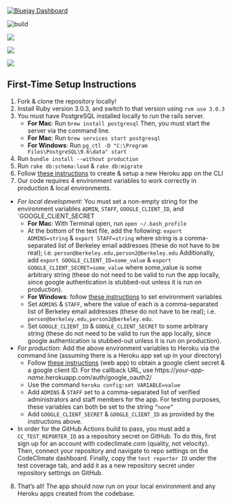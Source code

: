 [![Bluejay Dashboard](https://img.shields.io/badge/Bluejay-Dashboard_04-blue.svg)](http://dashboard.bluejay.governify.io/dashboard/script/dashboardLoader.js?dashboardURL=https://reporter.bluejay.governify.io/api/v4/dashboards/tpa-CS169L-23-GH-cs169_berkeley-reentry-student-program/main)

![build](https://github.com/cs169/berkeley-reentry-student-program/actions/workflows/main.yml/badge.svg)

<a href="https://codeclimate.com/github/cs169/berkeley-reentry-student-program/test_coverage"><img src="https://api.codeclimate.com/v1/badges/c34db83045f2d3756e29/test_coverage" /></a>

<a href="https://codeclimate.com/github/cs169/berkeley-reentry-student-program/maintainability"><img src="https://api.codeclimate.com/v1/badges/c34db83045f2d3756e29/maintainability" /></a>

<a href="https://www.pivotaltracker.com/n/projects/2553425"><img src="https://user-images.githubusercontent.com/67244883/154180887-f803124e-0156-4322-899d-ba475139d60d.png" /></a>

## First-Time Setup Instructions

1. Fork & clone the repository locally!
2. Install Ruby version 3.0.3, and switch to that version using `rvm use 3.0.3`
3. You must have PostgreSQL installed locally to run the rails server. 
    - **For Mac**: Run `brew install postgresql`
   Then, you must start the server via the command line.
    - **For Mac**: Run `brew services start postgresql`
    - **For Windows**: Run `pg_ctl -D "C:\Program Files\PostgreSQL\9.6\data" start`
4. Run `bundle install --without production`
5. Run `rake db:schema:load` & `rake db:migrate`
6. Follow [these instructions](https://devcenter.heroku.com/articles/creating-apps) to create & setup a new Heroku app on the CLI
7. Our code requires 4 environment variables to work correctly in production & local environments. 
  - _For local development_: You must set a non-empty string for the environment variables `ADMIN`, `STAFF`, `GOOGLE_CLIENT_ID`, and `GOOGLE_CLIENT_SECRET
    - **For Mac**: With Terminal open, run `open ~/.bash_profile`
    - At the bottom of the text file, add the following: `export ADMINS=string` & `export STAFF=string` where string is a comma-separated list of Berkeley       email addresses (these do not have to be real); i.e. `person@berkeley.edu,person2@berkeley.edu`
      Additionally, add `export GOOGLE_CLIENT_ID=some_value` & `export GOOGLE_CLIENT_SECRET=some_value` where some_value is some arbitrary string (these do       not need to be valid to run the app locally, since google authentication is stubbed-out unless it is run on production).
    - **For Windows**: follow [these instructions](https://devcenter.heroku.com/articles/creating-apps) to set environment variables 
    - Set  `ADMINS` & `STAFF`, where the value of each is a comma-separated list of Berkeley email addresses (these do not have to be real); i.e.                 `person@berkeley.edu,person2@berkeley.edu`.
    - Set `GOOGLE_CLIENT_ID` & `GOOGLE_CLIENT_SECRET` to some arbitrary string (these do not need to be valid to run the app locally, since google               authentication is stubbed-out unless it is run on production).
  - _For production_: Add the above environment variables to Heroku via the command line (assuming there is a Heroku app set up in your directory) 
    - Follow [these instructions](https://developers.google.com/adwords/api/docs/guides/authentication#webapp) (web app) to obtain a google client secret & a google client ID. For the callback URL, use https://*your-app-name*.herokuapp.com/auth/google_oauth2/
    - Use the command `heroku config:set VARIABLE=value`
    - Add `ADMINS` & `STAFF` set to a comma-separated list of verified administrators and staff members for the app. For testing purposes, these variables       can both be set to the string `”none”`
    - Add `GOOGLE_CLIENT_SECRET` & `GOOGLE_CLIENT_ID` as provided by the instructions above. 
  - In order for the GitHub Actions build to pass, you must add a `CC_TEST_REPORTER_ID` as a repository secret on GitHub. To do this, first sign up for an account with codeclimate.com (quality, not velocity). Then, connect your repository and navigate to repo settings on the CodeClimate dashboard. Finally, copy the `test reporter ID` under the test coverage tab, and add it as a new repository secret under repository settings on GitHub. 
8. That’s all! The app should now run on your local environment and any Heroku apps created from the codebase. 
